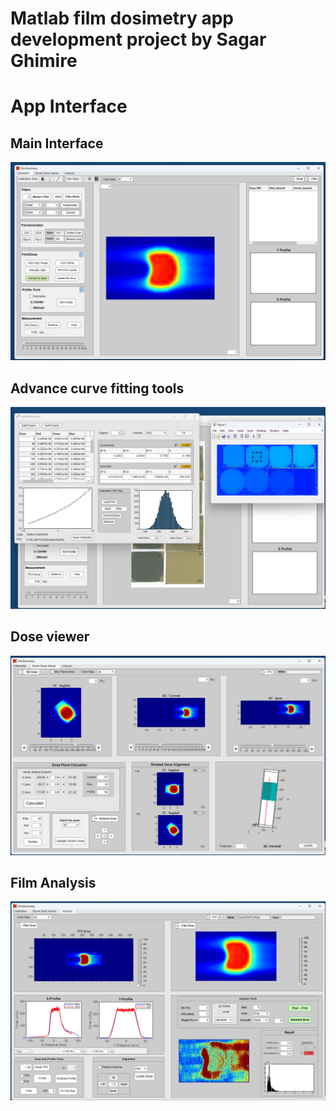 # Matlab film dosimetry app development project by Sagar Ghimire

# App Interface 
  ## Main Interface 
![Example Image](https://github.com/sghmire/FilmDosimetry/blob/main/Window1.png)

## Advance curve fitting tools
![Advance Curve Fitting Tool](https://github.com/sghmire/FilmDosimetry/blob/main/CalWindows.png)

## Dose viewer 
![Advance Dose Viewer](https://github.com/sghmire/FilmDosimetry/blob/main/Windows2.png)

## Film Analysis 
![Gamma](https://github.com/sghmire/FilmDosimetry/blob/main/Window3.png)
